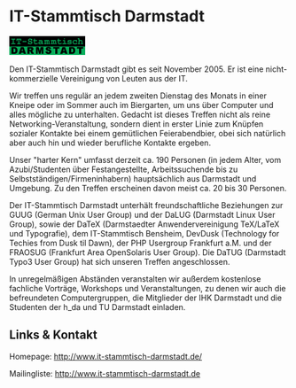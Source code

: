 # IT-Stammtisch Darmstadt
![IT-Stammtisch Darmstadt](./itsda.logo.png)


Den IT-Stammtisch Darmstadt gibt es seit November 2005.
Er ist eine nicht-kommerzielle Vereinigung von Leuten aus der IT.

Wir treffen uns regulär an jedem zweiten Dienstag des Monats in einer Kneipe oder im Sommer auch im Biergarten,
um uns über Computer und alles mögliche zu unterhalten. Gedacht ist dieses Treffen nicht als reine Networking-Veranstaltung, 
sondern dient in erster Linie zum Knüpfen sozialer Kontakte bei einem gemütlichen Feierabendbier, 
obei sich natürlich aber auch hin und wieder berufliche Kontakte ergeben.

Unser "harter Kern" umfasst derzeit ca. 190 Personen (in jedem Alter, vom Azubi/Studenten über Festangestellte, 
Arbeitssuchende bis zu Selbstständigen/Firmeninhabern) hauptsächlich aus Darmstadt und Umgebung. 
Zu den Treffen erscheinen davon meist ca. 20 bis 30 Personen.

Der IT-Stammtisch Darmstadt unterhält freundschaftliche Beziehungen zur GUUG (German Unix User Group) 
und der DaLUG (Darmstadt Linux User Group), sowie der DaTeX (Darmstaedter Anwendervereinigung TeX/LaTeX und Typografie), 
dem IT-Stammtisch Bensheim, DevDusk (Technology for Techies from Dusk til Dawn), der PHP Usergroup Frankfurt a.M. 
und der FRAOSUG (Frankfurt Area OpenSolaris User Group). 
Die DaTUG (Darmstadt Typo3 User Group) hat sich unseren Treffen angeschlossen.

In unregelmäßigen Abständen veranstalten wir außerdem kostenlose fachliche Vorträge, Workshops und Veranstaltungen,
zu denen wir auch die befreundeten Computergruppen, die Mitglieder der IHK Darmstadt und die Studenten der h_da und TU Darmstadt einladen.


## Links &amp; Kontakt

Homepage: <http://www.it-stammtisch-darmstadt.de/>







Mailingliste: <http://www.it-stammtisch-darmstadt.de>


